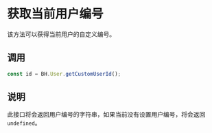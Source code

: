 # 获取当前用户编号

该方法可以获得当前用户的自定义编号。  

## 调用
```JavaScript
const id = BH.User.getCustomUserId();
```

## 说明
此接口将会返回用户编号的字符串，如果当前没有设置用户编号，将会返回`undefined`。  
